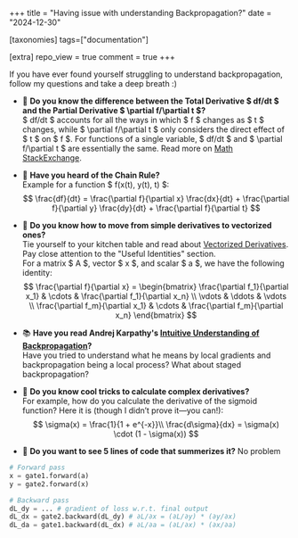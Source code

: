 +++
title = "Having issue with understanding Backpropagation?"
date = "2024-12-30"

[taxonomies]
tags=["documentation"]

[extra]
repo_view = true
comment = true
+++



If you have ever found yourself struggling to understand backpropagation, follow my questions and take a deep breath :)

- 🌟 **Do you know the difference between the Total Derivative $ df/dt $ and the Partial Derivative $ \partial f/\partial t $?**  
   $ df/dt $ accounts for all the ways in which $ f $ changes as $ t $ changes, while $ \partial f/\partial t $ only considers the direct effect of $ t $ on $ f $. For functions of a single variable, $ df/dt $ and $ \partial f/\partial t $ are essentially the same. Read more on [Math StackExchange](https://math.stackexchange.com/questions/2277214/the-difference-between-frac-dfdt-and-frac-partial-f-partial-t).

- 🔗 **Have you heard of the Chain Rule?**  
   Example for a function $ f(x(t), y(t), t) $:
  $$
   \frac{df}{dt} = \frac{\partial f}{\partial x} \frac{dx}{dt} + \frac{\partial f}{\partial y} \frac{dy}{dt} + \frac{\partial f}{\partial t}
  $$

- 📐 **Do you know how to move from simple derivatives to vectorized ones?**  
   Tie yourself to your kitchen table and read about [Vectorized Derivatives](https://web.stanford.edu/class/cs224n/readings/gradient-notes.pdf). Pay close attention to the "Useful Identities" section.  
   For a matrix $ A $, vector $ x $, and scalar $ a $, we have the following identity:  
  $$
   \frac{\partial f}{\partial x} =
   \begin{bmatrix}
   \frac{\partial f_1}{\partial x_1} & \cdots & \frac{\partial f_1}{\partial x_n} \\
   \vdots & \ddots & \vdots \\
   \frac{\partial f_m}{\partial x_1} & \cdots & \frac{\partial f_m}{\partial x_n}
   \end{bmatrix}
  $$

- 📚 **Have you read Andrej Karpathy's [Intuitive Understanding of Backpropagation](https://cs231n.github.io/optimization-2/#intro)?**  
   Have you tried to understand what he means by local gradients and backpropagation being a local process? What about staged backpropagation?

- 🧠 **Do you know cool tricks to calculate complex derivatives?**  
   For example, how do you calculate the derivative of the sigmoid function? Here it is (though I didn’t prove it—you can!):  
  $$
   \sigma(x) = \frac{1}{1 + e^{-x}}\\
   \frac{d\sigma}{dx} = \sigma(x) \cdot (1 - \sigma(x))
  $$

- 🧠 **Do you want to see 5 lines of code that summerizes it?**  No problem
```python
# Forward pass
x = gate1.forward(a)
y = gate2.forward(x)

# Backward pass
dL_dy = ... # gradient of loss w.r.t. final output
dL_dx = gate2.backward(dL_dy) # ∂L/∂x = (∂L/∂y) * (∂y/∂x)
dL_da = gate1.backward(dL_dx) # ∂L/∂a = (∂L/∂x) * (∂x/∂a)

```
